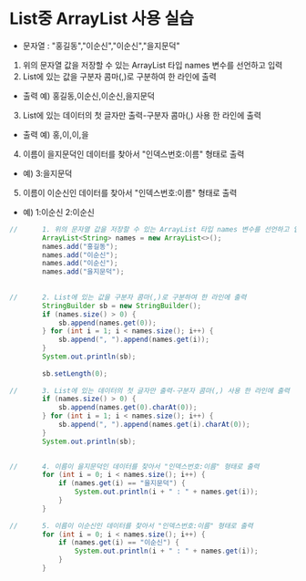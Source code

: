 # List중 ArrayList<String> 사용 실습

- 문자열 : "홍길동","이순신","이순신","을지문덕"
1. 위의 문자열 값을 저장할 수 있는 ArrayList 타입 names 변수를 선언하고 입력
2. List에 있는 값을 구분자 콤마(,)로 구분하여 한 라인에 출력
- 출력 예) 홍길동,이순신,이순신,을지문덕
3. List에 있는 데이터의 첫 글자만 출력-구분자 콤마(,) 사용 한 라인에 출력
- 출력 예) 홍,이,이,을
4. 이름이 을지문덕인 데이터를 찾아서 "인덱스번호:이름" 형태로 출력
- 예) 3:을지문덕
5. 이름이 이순신인 데이터를 찾아서 "인덱스번호:이름" 형태로 출력
- 예) 1:이순신 2:이순신

```java
//		1. 위의 문자열 값을 저장할 수 있는 ArrayList 타입 names 변수를 선언하고 입력
		ArrayList<String> names = new ArrayList<>();
		names.add("홍길동");
		names.add("이순신");
		names.add("이순신");
		names.add("을지문덕");
		
	
//		2. List에 있는 값을 구분자 콤마(,)로 구분하여 한 라인에 출력
		StringBuilder sb = new StringBuilder();
		if (names.size() > 0) {
			sb.append(names.get(0));
		} for (int i = 1; i < names.size(); i++) {
			sb.append(", ").append(names.get(i));
		}
		System.out.println(sb);
		
		sb.setLength(0);
		
//		3. List에 있는 데이터의 첫 글자만 출력-구분자 콤마(,) 사용 한 라인에 출력
		if (names.size() > 0) {
			sb.append(names.get(0).charAt(0));
		} for (int i = 1; i < names.size(); i++) {
			sb.append(", ").append(names.get(i).charAt(0));
		}
		System.out.println(sb);

		
//		4. 이름이 을지문덕인 데이터를 찾아서 "인덱스번호:이름" 형태로 출력
		for (int i = 0; i < names.size(); i++) {
			if (names.get(i) == "을지문덕") {
				System.out.println(i + " : " + names.get(i));
			} 
		}
		
//		5. 이름이 이순신인 데이터를 찾아서 "인덱스번호:이름" 형태로 출력
		for (int i = 0; i < names.size(); i++) {
			if (names.get(i) == "이순신") {
				System.out.println(i + " : " + names.get(i));
			} 
		}
```
